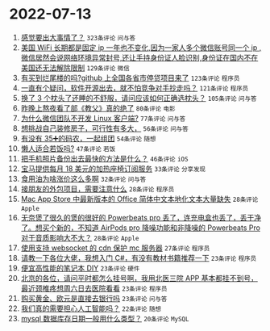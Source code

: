 # 2022-07-13

1. [感觉要出大事情了？](https://www.v2ex.com/t/865906) `323条评论` `问与答`
1. [美国 WiFi 长期都是固定 ip 一年也不变化,因为一家人多个微信账号同一个 ip ,微信居然会说网络环境异常封号,还让手持身份证人脸识别,身份证在国内不在美国还无法解除限制](https://www.v2ex.com/t/865807) `129条评论` `微信`
1. [有买到烂尾楼的吗?github 上全国各省市停贷项目来了](https://www.v2ex.com/t/865950) `123条评论` `程序员`
1. [一直有个疑问，软件开源出去，就不怕竞争对手抄走吗？](https://www.v2ex.com/t/865805) `121条评论` `程序员`
1. [换了 3 个枕头了还睡的不舒服，请问应该如何正确选枕头？](https://www.v2ex.com/t/865815) `105条评论` `问与答`
1. [昨晚上熬夜看了部《教父》真的绝了](https://www.v2ex.com/t/865821) `80条评论` `电影`
1. [为什么微信团队不开发 Linux 客户端?](https://www.v2ex.com/t/865871) `77条评论` `问与答`
1. [想挑战自己装修房子，可行性有多大，](https://www.v2ex.com/t/865810) `56条评论` `问与答`
1. [有没有 35➕的码农，一起组团](https://www.v2ex.com/t/865877) `54条评论` `随想`
1. [懒人适合若饭吗?](https://www.v2ex.com/t/865897) `47条评论` `若饭`
1. [把手机照片备份出去最快的方法是什么？](https://www.v2ex.com/t/865804) `46条评论` `iOS`
1. [宝马提供每月 18 美元的加热座椅订阅服务](https://www.v2ex.com/t/865941) `33条评论` `分享发现`
1. [食用油为啥涨价这么多啊](https://www.v2ex.com/t/865936) `32条评论` `问与答`
1. [接朋友的外包项目，需要注意什么](https://www.v2ex.com/t/865933) `28条评论` `程序员`
1. [Mac App Store 中最新版本的 Office 简体中文本地化文本大量缺失](https://www.v2ex.com/t/865888) `28条评论` `Apple`
1. [无奈煲了很久的煲的很好的 Powerbeats pro 丢了，连充电盒也丢了，丢干净了。想买个新的，不知道 AirPods pro 降噪功能和非降噪的 Powerbeats Pro 对于音质影响大不大？](https://www.v2ex.com/t/865858) `28条评论` `Apple`
1. [使用支持 websocket 的 cdn 保护 mc 服务器](https://www.v2ex.com/t/865848) `27条评论` `程序员`
1. [请教一下各位大佬，我想入门 C#，有没有教材书籍推荐一下](https://www.v2ex.com/t/865959) `23条评论` `程序员`
1. [便宜高性能的笔记本 DIY](https://www.v2ex.com/t/865899) `23条评论` `硬件`
1. [北京的各位，请问平时都怎么挂号啊，我用北医三院 APP 基本都挂不到号，最近颈椎疼想周六日去医院看看](https://www.v2ex.com/t/865846) `23条评论` `程序员`
1. [购买黄金、欧元是直接去银行吗](https://www.v2ex.com/t/865831) `23条评论` `问与答`
1. [我们真的需要担心人工智能吗？](https://www.v2ex.com/t/865879) `22条评论` `随想`
1. [mysql 数据库存日期一般用什么类型？](https://www.v2ex.com/t/865869) `20条评论` `MySQL`
